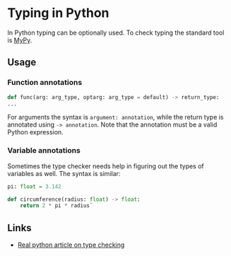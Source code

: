 # Typing in Python

In Python typing can be optionally used. To check typing the standard tool is [MyPy](MyPy.md).

## Usage

### Function annotations

```python
def func(arg: arg_type, optarg: arg_type = default) -> return_type: 
...
```

For arguments the syntax is `argument: annotation`, while the return type is annotated using `-> annotation`. Note that the annotation must be a valid Python expression.

### Variable annotations

Sometimes the type checker needs help in figuring out the types of variables as well. The syntax is similar:

```python
pi: float = 3.142

def circumference(radius: float) -> float:
    return 2 * pi * radius`
```

## Links
- [Real python article on type checking](https://realpython.com/python-type-checking/#type-systems)